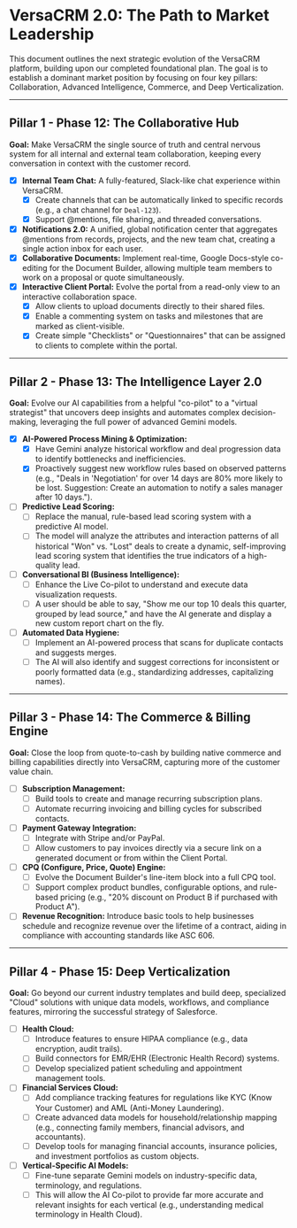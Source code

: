# VersaCRM 2.0: The Path to Market Leadership

This document outlines the next strategic evolution of the VersaCRM platform, building upon our completed foundational plan. The goal is to establish a dominant market position by focusing on four key pillars: Collaboration, Advanced Intelligence, Commerce, and Deep Verticalization.

---

## Pillar 1 - Phase 12: The Collaborative Hub

**Goal:** Make VersaCRM the single source of truth and central nervous system for all internal and external team collaboration, keeping every conversation in context with the customer record.

-   [x] **Internal Team Chat:** A fully-featured, Slack-like chat experience within VersaCRM.
    -   [x] Create channels that can be automatically linked to specific records (e.g., a chat channel for `Deal-123`).
    -   [x] Support @mentions, file sharing, and threaded conversations.
-   [x] **Notifications 2.0:** A unified, global notification center that aggregates @mentions from records, projects, and the new team chat, creating a single action inbox for each user.
-   [x] **Collaborative Documents:** Implement real-time, Google Docs-style co-editing for the Document Builder, allowing multiple team members to work on a proposal or quote simultaneously.
-   [x] **Interactive Client Portal:** Evolve the portal from a read-only view to an interactive collaboration space.
    -   [x] Allow clients to upload documents directly to their shared files.
    -   [x] Enable a commenting system on tasks and milestones that are marked as client-visible.
    -   [x] Create simple "Checklists" or "Questionnaires" that can be assigned to clients to complete within the portal.

---

## Pillar 2 - Phase 13: The Intelligence Layer 2.0

**Goal:** Evolve our AI capabilities from a helpful "co-pilot" to a "virtual strategist" that uncovers deep insights and automates complex decision-making, leveraging the full power of advanced Gemini models.

-   [x] **AI-Powered Process Mining & Optimization:**
    -   [x] Have Gemini analyze historical workflow and deal progression data to identify bottlenecks and inefficiencies.
    -   [x] Proactively suggest new workflow rules based on observed patterns (e.g., "Deals in 'Negotiation' for over 14 days are 80% more likely to be lost. Suggestion: Create an automation to notify a sales manager after 10 days.").
-   [ ] **Predictive Lead Scoring:**
    -   [ ] Replace the manual, rule-based lead scoring system with a predictive AI model.
    -   [ ] The model will analyze the attributes and interaction patterns of all historical "Won" vs. "Lost" deals to create a dynamic, self-improving lead scoring system that identifies the true indicators of a high-quality lead.
-   [ ] **Conversational BI (Business Intelligence):**
    -   [ ] Enhance the Live Co-pilot to understand and execute data visualization requests.
    -   [ ] A user should be able to say, "Show me our top 10 deals this quarter, grouped by lead source," and have the AI generate and display a new custom report chart on the fly.
-   [ ] **Automated Data Hygiene:**
    -   [ ] Implement an AI-powered process that scans for duplicate contacts and suggests merges.
    -   [ ] The AI will also identify and suggest corrections for inconsistent or poorly formatted data (e.g., standardizing addresses, capitalizing names).

---

## Pillar 3 - Phase 14: The Commerce & Billing Engine

**Goal:** Close the loop from quote-to-cash by building native commerce and billing capabilities directly into VersaCRM, capturing more of the customer value chain.

-   [ ] **Subscription Management:**
    -   [ ] Build tools to create and manage recurring subscription plans.
    -   [ ] Automate recurring invoicing and billing cycles for subscribed contacts.
-   [ ] **Payment Gateway Integration:**
    -   [ ] Integrate with Stripe and/or PayPal.
    -   [ ] Allow customers to pay invoices directly via a secure link on a generated document or from within the Client Portal.
-   [ ] **CPQ (Configure, Price, Quote) Engine:**
    -   [ ] Evolve the Document Builder's line-item block into a full CPQ tool.
    -   [ ] Support complex product bundles, configurable options, and rule-based pricing (e.g., "20% discount on Product B if purchased with Product A").
-   [ ] **Revenue Recognition:** Introduce basic tools to help businesses schedule and recognize revenue over the lifetime of a contract, aiding in compliance with accounting standards like ASC 606.

---

## Pillar 4 - Phase 15: Deep Verticalization

**Goal:** Go beyond our current industry templates and build deep, specialized "Cloud" solutions with unique data models, workflows, and compliance features, mirroring the successful strategy of Salesforce.

-   [ ] **Health Cloud:**
    -   [ ] Introduce features to ensure HIPAA compliance (e.g., data encryption, audit trails).
    -   [ ] Build connectors for EMR/EHR (Electronic Health Record) systems.
    -   [ ] Develop specialized patient scheduling and appointment management tools.
-   [ ] **Financial Services Cloud:**
    -   [ ] Add compliance tracking features for regulations like KYC (Know Your Customer) and AML (Anti-Money Laundering).
    -   [ ] Create advanced data models for household/relationship mapping (e.g., connecting family members, financial advisors, and accountants).
    -   [ ] Develop tools for managing financial accounts, insurance policies, and investment portfolios as custom objects.
-   [ ] **Vertical-Specific AI Models:**
    -   [ ] Fine-tune separate Gemini models on industry-specific data, terminology, and regulations.
    -   [ ] This will allow the AI Co-pilot to provide far more accurate and relevant insights for each vertical (e.g., understanding medical terminology in Health Cloud).